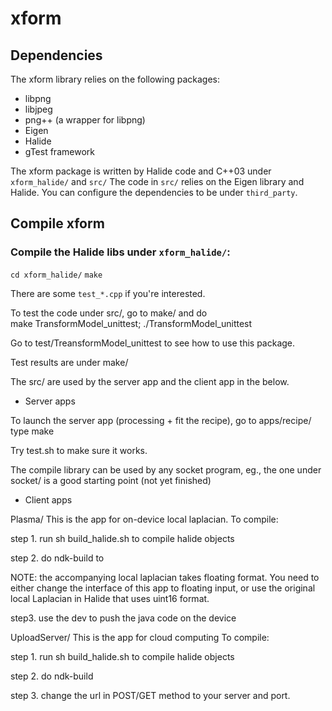 xform
=====

## Dependencies
The xform library relies on the following packages:

- libpng
- libjpeg
- png++ (a wrapper for libpng)
- Eigen
- Halide
- gTest framework

The xform package is written by Halide code and C++03 under 
```xform_halide/``` and ```src/``` 
The code in ```src/``` relies on the Eigen library and  Halide.
You can configure the dependencies to be under ```third_party```.

## Compile xform

### Compile the Halide libs under ```xform_halide/```: 

```cd xform_halide/```
```make```

There are some ```test_*.cpp``` if you're interested.

To test the code under src/, go to make/ and do  
make TransformModel_unittest; ./TransformModel_unittest

Go to test/TreansformModel_unittest to see how to use this package.

Test results are under make/

The src/ are used by the server app and the client app in the below.

* Server apps

To launch the server app (processing + fit the recipe), go to apps/recipe/
type make

Try test.sh to make sure it works.

The compile library can be used by any socket program, eg., the one under socket/
is a good starting point (not yet finished)


* Client apps

Plasma/
This is the app for on-device local laplacian.
To compile: 

  step 1. run sh build_halide.sh to compile halide objects

  step 2. do ndk-build to  

  NOTE: the accompanying local laplacian takes floating format.
  You need to either change the interface of this app to floating input, 
  or use the original local Laplacian in Halide that uses uint16 format. 

  step3. use the dev to push the java code on the device  

UploadServer/
This is the app for cloud computing
To compile:

  step 1. run sh build_halide.sh to compile halide objects

  step 2. do ndk-build

  step 3. change the url in POST/GET method to your server and port.
  
